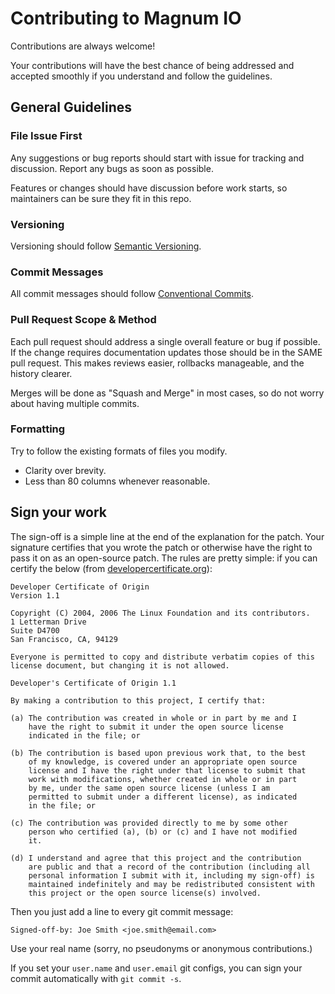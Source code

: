 # Contributing to Magnum IO

Contributions are always welcome!

Your contributions will have the best chance of being addressed and accepted
smoothly if you understand and follow the guidelines.

## General Guidelines

### File Issue First

Any suggestions or bug reports should start with issue for tracking and
discussion. Report any bugs as soon as possible.

Features or changes should have discussion before work starts, so 
maintainers can be sure they fit in this repo.

### Versioning

Versioning should follow [Semantic Versioning](https://semver.org/).

### Commit Messages

All commit messages should follow
[Conventional Commits](https://www.conventionalcommits.org/).

### Pull Request Scope & Method

Each pull request should address a single overall feature or bug if possible.
If the change requires documentation updates those should be in the SAME
pull request.
This makes reviews easier, rollbacks manageable, and the history clearer.

Merges will be done as "Squash and Merge" in most cases, so do not worry
about having multiple commits.

### Formatting

Try to follow the existing formats of files you modify.
* Clarity over brevity.
* Less than 80 columns whenever reasonable.

## Sign your work

The sign-off is a simple line at the end of the explanation for the patch.
Your signature certifies that you wrote the patch or otherwise have the right
to pass it on as an open-source patch. The rules are pretty simple: if you
can certify the below 
(from [developercertificate.org](http://developercertificate.org/)):

```
Developer Certificate of Origin
Version 1.1

Copyright (C) 2004, 2006 The Linux Foundation and its contributors.
1 Letterman Drive
Suite D4700
San Francisco, CA, 94129

Everyone is permitted to copy and distribute verbatim copies of this
license document, but changing it is not allowed.

Developer's Certificate of Origin 1.1

By making a contribution to this project, I certify that:

(a) The contribution was created in whole or in part by me and I
    have the right to submit it under the open source license
    indicated in the file; or

(b) The contribution is based upon previous work that, to the best
    of my knowledge, is covered under an appropriate open source
    license and I have the right under that license to submit that
    work with modifications, whether created in whole or in part
    by me, under the same open source license (unless I am
    permitted to submit under a different license), as indicated
    in the file; or

(c) The contribution was provided directly to me by some other
    person who certified (a), (b) or (c) and I have not modified
    it.

(d) I understand and agree that this project and the contribution
    are public and that a record of the contribution (including all
    personal information I submit with it, including my sign-off) is
    maintained indefinitely and may be redistributed consistent with
    this project or the open source license(s) involved.
```

Then you just add a line to every git commit message:

    Signed-off-by: Joe Smith <joe.smith@email.com>

Use your real name (sorry, no pseudonyms or anonymous contributions.)

If you set your `user.name` and `user.email` git configs, you can sign your
commit automatically with `git commit -s`.
